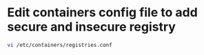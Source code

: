 # Edit containers config file to add secure and insecure registry

```sh
vi /etc/containers/registries.conf
```

